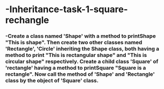 # -Inheritance-task-1-square-rechangle

### -Create a class named 'Shape' with a method to printShape "This is shape". Then create two other classes named 'Rectangle', 'Circle' inheriting the Shape class, both having a method to print "This is rectangular shape" and "This is circular shape" respectively. Create a child class 'Square' of 'rectangle' having a method to printSquare "Square is a rectangle". Now call the method of 'Shape' and 'Rectangle' class by the object of 'Square' class.
